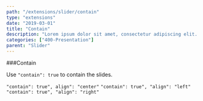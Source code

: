 ```yaml
---
path: "/extensions/slider/contain"
type: "extensions"
date: "2019-03-01"
title: "Contain"
description: "Lorem ipsum dolor sit amet, consectetur adipiscing elit. Nunc tempus laoreet leo sit amet iaculis."
categories: ["400-Presentation"]
parent: "Slider"
---
```


###Contain

Use `"contain": true` to contain the slides.

`"contain": true", align": "center"` `"contain": true", "align": "left"` `"contain": true", "align": "right"`

<demo>
  <demovanilla src="demos/inline/demos/slider/contain-center">
  </demovanilla>
</demo>

<demo>
  <demovanilla src="demos/inline/demos/slider/contain-left">
  </demovanilla>
</demo>

<demo>
  <demovanilla src="demos/inline/demos/slider/contain-right">
  </demovanilla>
</demo>
